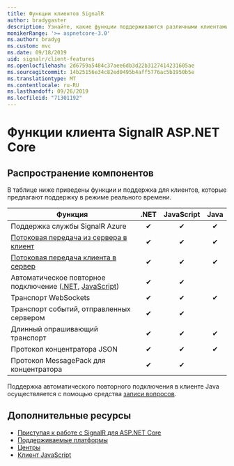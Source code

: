 ```yaml
---
title: Функции клиентов SignalR
author: bradygaster
description: Узнайте, какие функции поддерживаются различными клиентами SignalR ASP.NET Core.
monikerRange: '>= aspnetcore-3.0'
ms.author: bradyg
ms.custom: mvc
ms.date: 09/18/2019
uid: signalr/client-features
ms.openlocfilehash: 2d6759a5484c37aee6db3d22b3127414231605ae
ms.sourcegitcommit: 14b25156e34c82ed0495b4aff5776ac5b1950b5e
ms.translationtype: MT
ms.contentlocale: ru-RU
ms.lasthandoff: 09/26/2019
ms.locfileid: "71301192"
---
```

# <a name="aspnet-core-signalr-client-features"></a>Функции клиента SignalR ASP.NET Core

## <a name="feature-distribution"></a>Распространение компонентов

В таблице ниже приведены функции и поддержка для клиентов, которые предлагают поддержку в режиме реального времени.

| Функция | .NET | JavaScript | Java |
| ---- | :-: | :-: | :-: |
| Поддержка службы SignalR Azure |✔|✔|✔|
| [Потоковая передача из сервера в клиент](xref:signalr/streaming)          |✔|✔|✔|
| [Потоковая передача клиента в сервер](xref:signalr/streaming)          |✔|✔|✔|
| Автоматическое повторное подключение ([.NET](/aspnet/core/signalr/dotnet-client?view=aspnetcore-3.0&tabs=visual-studio#handle-lost-connection), [JavaScript](/aspnet/core/signalr/javascript-client?view=aspnetcore-3.0#reconnect-clients))          |✔|✔| |
| Транспорт WebSockets |✔|✔|✔|
| Транспорт событий, отправленных сервером |✔|✔| |
| Длинный опрашивающий транспорт |✔|✔|✔|
| Протокол концентратора JSON |✔|✔|✔|
| Протокол MessagePack для концентратора |✔|✔| |

Поддержка автоматического повторного подключения в клиенте Java осуществляется с помощью средства [записи вопросов](https://github.com/aspnet/AspNetCore/issues/8711).

## <a name="additional-resources"></a>Дополнительные ресурсы

* [Приступая к работе с SignalR для ASP.NET Core](xref:tutorials/signalr)
* [Поддерживаемые платформы](xref:signalr/supported-platforms)
* [Центры](xref:signalr/hubs)
* [Клиент JavaScript](xref:signalr/javascript-client)
